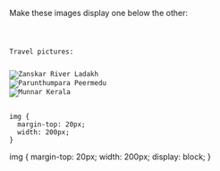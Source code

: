 Make these images display one below the other:

<codeblock language="css" type="exercise" testMode="fixedInput">
<code>
<panel language="html">
<p>Travel pictures:</p>
<img src="zanskar-river-ladakh.jpg" alt="Zanskar River Ladakh" />
<img src="parunthumpara-peermedu.jpg" alt="Parunthumpara Peermedu" />
<img src="munnar-kerala-05.jpg" alt="Munnar Kerala" />
</panel>
<panel language="css">
img {
  margin-top: 20px;
  width: 200px;
}
</panel>
</code>

<solution>
img {
  margin-top: 20px;
  width: 200px;
  display: block;
}
</solution>
</codeblock>